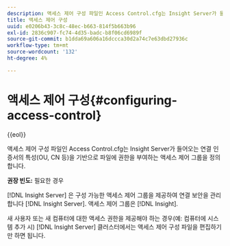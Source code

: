 ```yaml
---
description: 액세스 제어 구성 파일인 Access Control.cfg는 Insight Server가 들어오는 연결 인증서의 특성(OU, CN 등)을 기반으로 파일에 권한을 부여하는 액세스 제어 그룹을 정의합니다.
title: 액세스 제어 구성
uuid: e0206b43-3c8c-48ec-b663-814f5b663b96
exl-id: 2836c907-fc74-4d35-badc-b8f06cd6989f
source-git-commit: b1dda69a606a16dccca30d2a74c7e63dbd27936c
workflow-type: tm+mt
source-wordcount: '132'
ht-degree: 4%

---
```


# 액세스 제어 구성{#configuring-access-control}

{{eol}}

액세스 제어 구성 파일인 Access Control.cfg는 Insight Server가 들어오는 연결 인증서의 특성(OU, CN 등)을 기반으로 파일에 권한을 부여하는 액세스 제어 그룹을 정의합니다.

**권장 빈도:** 필요한 경우

[!DNL Insight Server] 은 구성 가능한 액세스 제어 그룹을 제공하여 연결 보안을 관리합니다 [!DNL Insight Server]. 액세스 제어 그룹은 [!DNL Insight].

새 사용자 또는 새 컴퓨터에 대한 액세스 권한을 제공해야 하는 경우(예: 컴퓨터에 시스템 추가 시) [!DNL Insight Server] 클러스터에서는 액세스 제어 구성 파일을 편집하기만 하면 됩니다.
